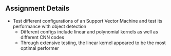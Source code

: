 ## Assignment Details
 - Test different configurations of an Support Vector Machine and test its performance with object detection
     - Different configs include linear and polynomial kernels as well as different CNN codes
     - Through extensive testing, the linear kernel appeared to be the most optimal performer

